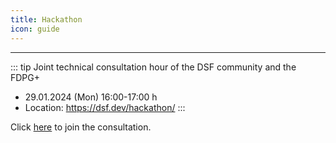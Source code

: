 ```yaml
---
title: Hackathon
icon: guide
---
```

---

<!--
<meta http-equiv="refresh" content="0;url=https://audimax.heiconf.uni-heidelberg.de/jxh4-jxx2-tm6c-d37q">
-->

::: tip Joint technical consultation hour of the DSF community and the FDPG+
- 29.01.2024 (Mon) 16:00-17:00 h
- Location: https://dsf.dev/hackathon/
:::


Click [here](https://lecture.senfcall.de/sim-ock-1vk-l8o) to join the consultation.